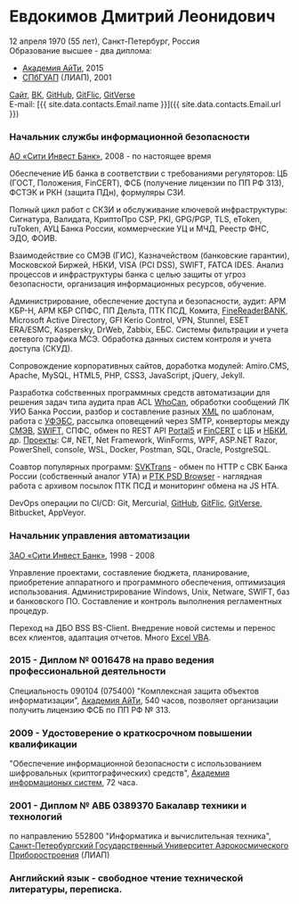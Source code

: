 ---
---
Евдокимов Дмитрий Леонидович
============================

12 апреля 1970 (55 лет), Санкт-Петербург, Россия  
Образование высшее - два диплома:

 - [Академия АйТи], 2015
 - [СПбГУАП] (ЛИАП), 2001

[Сайт], [ВК], [GitHub], [GitFlic], [GitVerse]  
E-mail: [{{ site.data.contacts.Email.name }}]({{ site.data.contacts.Email.url }})

### Начальник службы информационной безопасности

[АО «Сити Инвест Банк»], 2008 - по настоящее время

Обеспечение ИБ банка в соответствии с требованиями регуляторов:
ЦБ (ГОСТ, Положения, FinCERT), ФСБ (получение лицензии по ПП РФ 313),
ФСТЭК и РКН (защита ПДн), формуляры СЗИ.

Полный цикл работ с СКЗИ и обслуживание ключевой инфраструктуры: 
Сигнатура, Валидата, КриптоПро CSP, PKI, GPG/PGP, TLS, eToken, ruToken,
АУЦ Банка России, коммерческие УЦ и МЧД, Реестр ФНС, ЭДО, ФОИВ.

Взаимодействие со СМЭВ (ГИС), Казначейством (банковские гарантии),
Московской Биржей, НБКИ, VISA (PCI DSS), SWIFT, FATCA IDES. 
Анализ процессов и инфраструктуры банка с целью защиты от угроз
безопасности, организация информационных ресурсов, обучение. 

Администрирование, обеспечение доступа и безопасности, аудит: 
АРМ КБР-Н, АРМ КБР СПФС, ПП Дельта, ПТК ПСД, Комита, [FineReaderBANK],
Microsoft Active Directory, GFI Kerio Control, VPN, Stunnel,
ESET ERA/ESMC, Kaspersky, DrWeb, Zabbix, ЕБС.
Системы фильтрации и учета сетевого трафика МСЭ. 
Обработка данных систем контроля и учета доступа (СКУД).

Сопровождение корпоративных сайтов, доработка модулей: 
Amiro.CMS, Apache, MySQL, HTML5, PHP, CSS3, JavaScript, jQuery, Jekyll.

Разработка собственных программных средств автоматизации для решения
задач типа аудита прав ACL [WhoCan], обработки сообщений ЛК УИО Банка
России, разбор и составление разных [XML] по шаблонам, работа с [УФЭБС],
рассылка оповещений через SMTP, конверторы между [СМЭВ], [SWIFT], СПФС,
обмен по REST API [Portal5] и [FinCERT] с ЦБ и [НБКИ], др. [Проекты]: 
C#, NET, Net Framework, WinForms, WPF, ASP.NET Razor, PowerShell,
console, WSL, Docker, Postman, SQL, Oracle, PostgreSQL.

Соавтор популярных программ: [SVKTrans] - обмен по HTTP с СВК Банка
России (собственный аналог УТА) и [PTK PSD Browser] - наглядная работа
с архивом посылок ПТК ПСД и мониторинг обмена на JS HTA.

DevOps операции по CI/CD: 
Git, Mercurial, [GitHub], [GitFlic], [GitVerse], Bitbucket, AppVeyor.

### Начальник управления автоматизации

[ЗАО «Сити Инвест Банк»], 1998 - 2008

Управление проектами, составление бюджета, планирование, приобретение
аппаратного и программного обеспечения, оптимизация использования.
Администрирование Windows, Unix, Netware, SWIFT, баз и банковского ПО.
Составление и контроль выполнения регламентных процедур.

Переход на ДБО BSS BS-Client. Внедрение новой системы и перенос всех
клиентов, адаптация отчетов. Много [Excel VBA].

### 2015 - Диплом № 0016478 на право ведения профессиональной деятельности

Специальность 090104 (075400) "Комплексная защита объектов информатизации",
[Академия АйТи], 540 часов, позволяет организации получить лицензию ФСБ по
ПП РФ № 313. 

### 2009 - Удостоверение о краткосрочном повышении квалификации  

"Обеспечение информационной безопасности с использованием 
шифровальных (криптографических) средств", [Академия информационых систем],
72 часа.

### 2001 - Диплом № АВБ 0389370 Бакалавр техники и технологий

по направлению 552800 "Информатика и вычислительная техника",
[Санкт-Петербургский Государственный Университет Аэрокосмического
Приборостроения] (ЛИАП)

### Английский язык - свободное чтение технической литературы, переписка.

[Сайт]: https://dievdo.ru
[ВК]: https://vk.com/dievdo
[ТГ]: https://t.me/dievdo

[GitHub]: https://github.com/diev
[GitFlic]: https://gitflic.ru/user/diev
[GitVerse]: https://gitverse.ru/diev

[АО «Сити Инвест Банк»]: https://cibank.ru/
[ЗАО «Сити Инвест Банк»]: https://cibank.ru/

[Академия АйТи]: https://www.academy.it.ru/
[Академия информационых систем]: https://infosystems.ru/
[СПбГУАП]: https://guap.ru/
[Санкт-Петербургский Государственный Университет Аэрокосмического Приборостроения]: https://guap.ru/

[Проекты]: /projects "Выполненные проекты ПО"
[WhoCan]: /WhoCan
[XML]: //github.com/diev/ReplForms
[УФЭБС]: //github.com/diev/Ufebs-N
[СМЭВ]: //github.com/diev/SMEV-Works
[SWIFT]: //github.com/diev/Ufebs-Works
[Portal5]: //github.com/diev/Portal5-Works
[FinCERT]: //github.com/diev/FinCERT-Client
[НБКИ]: //github.com/diev/Api5704
[SVKTrans]: /SVK-Transport-hta
[PTK PSD Browser]: /PTK-PSD-Browser-hta
[FineReaderBANK]: /ConvertFRBtoABS
[Excel VBA]: /Excel-VBA-Collection
